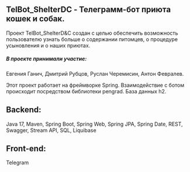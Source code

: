 <h2>TelBot_ShelterDC - Телеграмм-бот приюта кошек и собак.</h2>

Проект TelBot_ShelterD&amp;C создан с целью обеспечить возможность пользователю узнать больше о содержании питомцев, о процедуре усыновления и о наших приютах. 

<h5>В проекте принимали участие:</h5> Евгения Ганич, Дмитрий Рубцов, Руслан Черемисин, Антон Февралев.

Этот проект работает на фреймворке Spring. Взаимодействие с ботом происходит посредством библиотеки pengrad. База данных h2.

<h2>Backend:</h2>
    Java 17, Maven, Spring Boot, Spring Web, Spring JPA, Spring Date, REST, Swagger, Stream API, SQL, Liquibase
   
<h2>Front-end:</h2>
    Telegram
